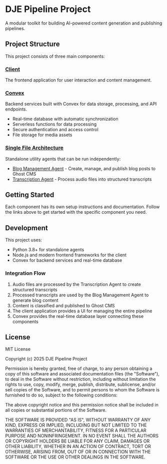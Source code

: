 # DJE Pipeline Project

A modular toolkit for building AI-powered content generation and publishing pipelines.

## Project Structure

This project consists of three main components:

### [Client](/client/)
The frontend application for user interaction and content management.

### [Convex](/convex/)
Backend services built with Convex for data storage, processing, and API endpoints.
- Real-time database with automatic synchronization
- Serverless functions for data processing
- Secure authentication and access control
- File storage for media assets

### [Single File Architecture](/single-file-architecture/)
Standalone utility agents that can be run independently:
- [Blog Management Agent](/single-file-architecture/#blog-management-agent) - Create, manage, and publish blog posts to Ghost CMS
- [Transcription Agent](/single-file-architecture/#transcription-agent) - Process audio files into structured transcripts

## Getting Started

Each component has its own setup instructions and documentation. Follow the links above to get started with the specific component you need.

## Development

This project uses:
- Python 3.8+ for standalone agents
- Node.js and modern frontend frameworks for the client
- Convex for backend services and real-time database

### Integration Flow

1. Audio files are processed by the Transcription Agent to create structured transcripts
2. Processed transcripts are used by the Blog Management Agent to generate blog content
3. Content is classified and published to Ghost CMS 
4. The client application provides a UI for managing the entire pipeline
5. Convex provides the real-time database layer connecting these components

## License

MIT License

Copyright (c) 2025 DJE Pipeline Project

Permission is hereby granted, free of charge, to any person obtaining a copy
of this software and associated documentation files (the "Software"), to deal
in the Software without restriction, including without limitation the rights
to use, copy, modify, merge, publish, distribute, sublicense, and/or sell
copies of the Software, and to permit persons to whom the Software is
furnished to do so, subject to the following conditions:

The above copyright notice and this permission notice shall be included in all
copies or substantial portions of the Software.

THE SOFTWARE IS PROVIDED "AS IS", WITHOUT WARRANTY OF ANY KIND, EXPRESS OR
IMPLIED, INCLUDING BUT NOT LIMITED TO THE WARRANTIES OF MERCHANTABILITY,
FITNESS FOR A PARTICULAR PURPOSE AND NONINFRINGEMENT. IN NO EVENT SHALL THE
AUTHORS OR COPYRIGHT HOLDERS BE LIABLE FOR ANY CLAIM, DAMAGES OR OTHER
LIABILITY, WHETHER IN AN ACTION OF CONTRACT, TORT OR OTHERWISE, ARISING FROM,
OUT OF OR IN CONNECTION WITH THE SOFTWARE OR THE USE OR OTHER DEALINGS IN THE
SOFTWARE. 